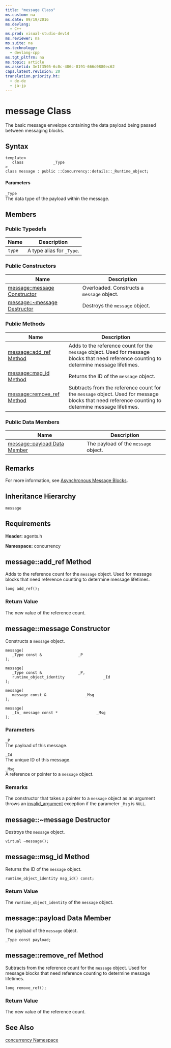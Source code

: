 ```yaml
---
title: "message Class"
ms.custom: na
ms.date: 09/19/2016
ms.devlang: 
  - C++
ms.prod: visual-studio-dev14
ms.reviewer: na
ms.suite: na
ms.technology: 
  - devlang-cpp
ms.tgt_pltfrm: na
ms.topic: article
ms.assetid: 3e1f3505-6c0c-486c-8191-666d0880ec62
caps.latest.revision: 20
translation.priority.ht: 
  - de-de
  - ja-jp
---
```

# message Class
The basic message envelope containing the data payload being passed between messaging blocks.  
  
## Syntax  
  
```  
template<  
   class             _Type  
>  
class message : public ::Concurrency::details::_Runtime_object;  
```  
  
#### Parameters  
 `_Type`  
 The data type of the payload within the message.  
  
## Members  
  
### Public Typedefs  
  
|Name|Description|  
|----------|-----------------|  
|`type`|A type alias for                                         `_Type`.|  
  
### Public Constructors  
  
|Name|Description|  
|----------|-----------------|  
|[message::message Constructor](#message__message_constructor)|Overloaded. Constructs a                                         `message` object.|  
|[message::~message Destructor](#message___dtormessage_destructor)|Destroys the                                         `message` object.|  
  
### Public Methods  
  
|Name|Description|  
|----------|-----------------|  
|[message::add_ref Method](#message__add_ref_method)|Adds to the reference count for the                                         `message` object. Used for message blocks that need reference counting to determine message lifetimes.|  
|[message::msg_id Method](#message__msg_id_method)|Returns the ID of the                                         `message` object.|  
|[message::remove_ref Method](#message__remove_ref_method)|Subtracts from the reference count for the                                         `message` object. Used for message blocks that need reference counting to determine message lifetimes.|  
  
### Public Data Members  
  
|Name|Description|  
|----------|-----------------|  
|[message::payload Data Member](#message__payload_data_member)|The payload of the                                         `message` object.|  
  
## Remarks  
 For more information, see                 [Asynchronous Message Blocks](../vs140/Asynchronous-Message-Blocks.md).  
  
## Inheritance Hierarchy  
 `message`  
  
## Requirements  
 **Header:** agents.h  
  
 **Namespace:** concurrency  
  
##  <a name="message__add_ref_method"></a>  message::add_ref Method  
 Adds to the reference count for the                 `message` object. Used for message blocks that need reference counting to determine message lifetimes.  
  
```  
long add_ref();  
```  
  
### Return Value  
 The new value of the reference count.  
  
##  <a name="message__message_constructor"></a>  message::message Constructor  
 Constructs a                 `message` object.  
  
```  
message(  
   _Type const &                _P  
);  
  
message(  
   _Type const &                _P,  
   runtime_object_identity                 _Id  
);  
  
message(  
   message const &                 _Msg  
);  
  
message(  
   _In_ message const *                 _Msg  
);  
```  
  
### Parameters  
 `_P`  
 The payload of this message.  
  
 `_Id`  
 The unique ID of this message.  
  
 `_Msg`  
 A reference or pointer to a                                 `message` object.  
  
### Remarks  
 The constructor that takes a pointer to a                         `message` object as an argument throws an                         [invalid_argument](../vs140/invalid_argument-Class.md) exception if the parameter                         `_Msg` is                         `NULL`.  
  
##  <a name="message___dtormessage_destructor"></a>  message::~message Destructor  
 Destroys the                 `message` object.  
  
```  
virtual ~message();  
```  
  
##  <a name="message__msg_id_method"></a>  message::msg_id Method  
 Returns the ID of the                 `message` object.  
  
```  
runtime_object_identity msg_id() const;  
```  
  
### Return Value  
 The                         `runtime_object_identity` of the                         `message` object.  
  
##  <a name="message__payload_data_member"></a>  message::payload Data Member  
 The payload of the                 `message` object.  
  
```  
_Type const payload;  
```  
  
##  <a name="message__remove_ref_method"></a>  message::remove_ref Method  
 Subtracts from the reference count for the                 `message` object. Used for message blocks that need reference counting to determine message lifetimes.  
  
```  
long remove_ref();  
```  
  
### Return Value  
 The new value of the reference count.  
  
## See Also  
 [concurrency Namespace](../vs140/concurrency-Namespace.md)